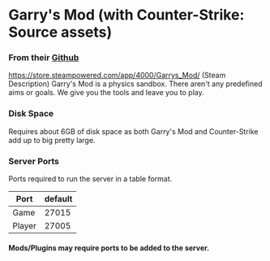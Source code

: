 # Garry's Mod (with Counter-Strike: Source assets)

### From their [Github](https://github.com/parkervcp/eggs)

https://store.steampowered.com/app/4000/Garrys_Mod/
(Steam Description) Garry's Mod is a physics sandbox. There aren't any predefined aims or goals. We give you the tools and leave you to play.

### Disk Space

Requires about 6GB of disk space as both Garry's Mod and Counter-Strike add up to big pretty large.

### Server Ports

Ports required to run the server in a table format.

| Port   | default |
| ------ | ------- |
| Game   | 27015   |
| Player | 27005   |

#### Mods/Plugins may require ports to be added to the server.
